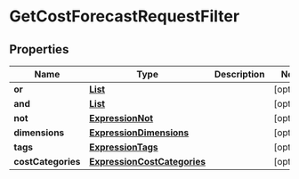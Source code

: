 

# GetCostForecastRequestFilter


## Properties

| Name | Type | Description | Notes |
|------------ | ------------- | ------------- | -------------|
|**or** | [**List**](List.md) |  |  [optional] |
|**and** | [**List**](List.md) |  |  [optional] |
|**not** | [**ExpressionNot**](ExpressionNot.md) |  |  [optional] |
|**dimensions** | [**ExpressionDimensions**](ExpressionDimensions.md) |  |  [optional] |
|**tags** | [**ExpressionTags**](ExpressionTags.md) |  |  [optional] |
|**costCategories** | [**ExpressionCostCategories**](ExpressionCostCategories.md) |  |  [optional] |



